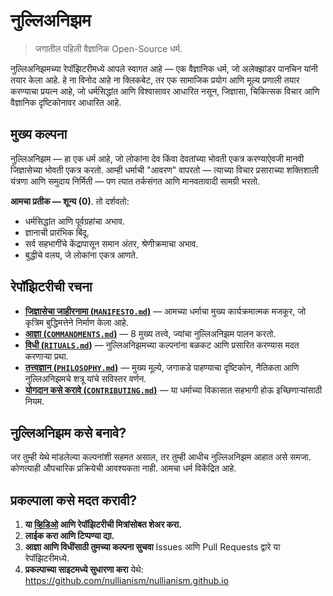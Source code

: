 
# नुल्लिअनिझम 

> जगातील पहिली वैज्ञानिक Open-Source धर्म.

नुल्लिअनिझमच्या रेपॉझिटरीमध्ये आपले स्वागत आहे — एक वैज्ञानिक धर्म, जो अलेक्झांडर पानचिन यांनी तयार केला आहे. हे ना विनोद आहे ना क्लिकबेट, तर एक सामाजिक प्रयोग आणि मूल्य प्रणाली तयार करण्याचा प्रयत्न आहे, जो धर्मसिद्धांत आणि विश्वासावर आधारित नसून, जिज्ञासा, चिकित्सक विचार आणि वैज्ञानिक दृष्टिकोनावर आधारित आहे.

## मुख्य कल्पना

नुल्लिअनिझम — हा एक धर्म आहे, जो लोकांना देव किंवा देवतांच्या भोवती एकत्र करण्याऐवजी मानवी जिज्ञासेच्या भोवती एकत्र करतो. आम्ही धर्माची "आवरण" वापरतो — त्याच्या विचार प्रसाराच्या शक्तिशाली यंत्रणा आणि समुदाय निर्मिती — पण त्यात तर्कसंगत आणि मानवतावादी सामग्री भरतो.

**आमचा प्रतीक — शून्य (0)**. तो दर्शवतो:

- धर्मसिद्धांत आणि पूर्वग्रहांचा अभाव.
- ज्ञानाची प्रारंभिक बिंदू.
- सर्व सहभागींचे केंद्रापासून समान अंतर, श्रेणीक्रमाचा अभाव.
- बुद्धीचे वलय, जे लोकांना एकत्र आणते.

## रेपॉझिटरीची रचना

- [**जिज्ञासेचा जाहीरनामा (`MANIFESTO.md`)**](./MANIFESTO.md) — आमच्या धर्माचा मुख्य कार्यक्रमात्मक मजकूर, जो कृत्रिम बुद्धिमत्तेने निर्माण केला आहे.
- [**आज्ञा (`COMMANDMENTS.md`)**](./COMMANDMENTS.md) — 8 मुख्य तत्त्वे, ज्यांचा नुल्लिअनिझम पालन करतो.
- [**विधी (`RITUALS.md`)**](./RITUALS.md) — नुल्लिअनिझमच्या कल्पनांना बळकट आणि प्रसारित करण्यास मदत करणाऱ्या प्रथा.
- [**तत्त्वज्ञान (`PHILOSOPHY.md`)**](./PHILOSOPHY.md) — मुख्य मूल्ये, जगाकडे पाहण्याचा दृष्टिकोन, नैतिकता आणि नुल्लिअनिझमचे शत्रू यांचे सविस्तर वर्णन.
- [**योगदान कसे करावे (`CONTRIBUTING.md`)**](./CONTRIBUTING.md) — या धर्माच्या विकासात सहभागी होऊ इच्छिणाऱ्यांसाठी नियम.

## नुल्लिअनिझम कसे बनावे?

जर तुम्ही येथे मांडलेल्या कल्पनांशी सहमत असाल, तर तुम्ही आधीच नुल्लिअनिझम आहात असे समजा. कोणत्याही औपचारिक प्रक्रियेची आवश्यकता नाही. आमचा धर्म विकेंद्रित आहे.

## प्रकल्पाला कसे मदत करावी?

1. **या [व्हिडिओ](https://www.youtube.com/watch?v=mCErecXWGCc) आणि रेपॉझिटरीची मित्रांसोबत शेअर करा.**
2. **लाईक करा आणि टिप्पण्या द्या.**
3. **आज्ञा आणि विधींसाठी तुमच्या कल्पना सुचवा** Issues आणि Pull Requests द्वारे या रेपॉझिटरीमध्ये.
4. **प्रकल्पाच्या साइटमध्ये सुधारणा करा** येथे: https://github.com/nullianism/nullianism.github.io
